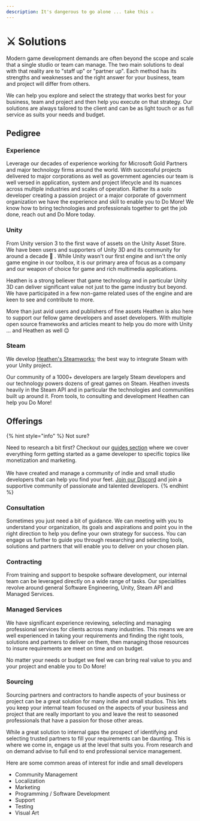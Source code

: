 ```yaml
---
description: It's dangerous to go alone ... take this ⚔️
---
```


# ⚔ Solutions

Modern game development demands are often beyond the scope and scale that a single studio or team can manage. The two main solutions to deal with that reality are to "staff up" or "partner up". Each method has its strengths and weaknesses and the right answer for your business, team and project will differ from others.&#x20;

We can help you explore and select the strategy that works best for your business, team and project and then help you execute on that strategy. Our solutions are always tailored to the client and can be as light touch or as full service as suits your needs and budget.

## Pedigree

### Experience

Leverage our decades of experience working for Microsoft Gold Partners and major technology firms around the world. With successful projects delivered to major corporations as well as government agencies our team is well versed in application, system and project lifecycle and its nuances across multiple industries and scales of operation. Rather its a solo developer creating a passion project or a major corporate of government organization we have the experience and skill to enable you to Do More! We know how to bring technologies and professionals together to get the job done, reach out and Do More today.

### Unity

From Unity version 3 to the first wave of assets on the Unity Asset Store. We have been users and supporters of Unity 3D and its community for around a decade 🤪 . While Unity wasn't our first engine and isn't the only game engine in our toolbox, it is our primary area of focus as a company and our weapon of choice for game and rich multimedia applications.&#x20;

Heathen is a strong believer that game technology and in particular Unity 3D can deliver significant value not just to the game industry but beyond. We have participated in a few non-game related uses of the engine and are keen to see and contribute to more.

More than just avid users and publishers of fine assets Heathen is also here to support our fellow game developers and asset developers. With multiple open source frameworks and articles meant to help you do more with Unity … and Heathen as well 😉

### Steam

We develop [Heathen's Steamworks](../assets/steamworks/); the best way to integrate Steam with your Unity project.&#x20;

Our community of a 1000+ developers are largely Steam developers and our technology powers dozens of great games on Steam. Heathen invests heavily in the Steam API and in particular the technologies and communities built up around it. From tools, to consulting and development Heathen can help you Do More!

## Offerings

{% hint style="info" %}
Not sure?

Need to research a bit first? Checkout our [guides section](../company/concepts/) where we cover everything form getting started as a game developer to specific topics like monetization and marketing.\
\
We have created and manage a community of indie and small studio developers that can help you find your feet. [Join our Discord](https://discord.gg/6X3xrRc) and join a supportive community of passionate and talented developers.
{% endhint %}

### Consultation

Sometimes you just need a bit of guidance. We can meeting with you to understand your organization, its goals and aspirations and point you in the right direction to help you define your own strategy for success. You can engage us further to guide you through researching and selecting tools, solutions and partners that will enable you to deliver on your chosen plan.

### Contracting

From training and support to bespoke software development, our internal team can be leveraged directly on a wide range of tasks. Our specialities revolve around general Software Engineering, Unity, Steam API and Managed Services.

### Managed Services

We have significant experience reviewing, selecting and managing professional services for clients across many industries. This means we are well experienced in taking your requirements and finding the right tools, solutions and partners to deliver on them, then managing those resources to insure requirements are meet on time and on budget.

No matter your needs or budget we feel we can bring real value to you and your project and enable you to Do More!

### Sourcing

Sourcing partners and contractors to handle aspects of your business or project can be a great solution for many indie and small studios. This lets you keep your internal team focused on the aspects of your business and project that are really important to you and leave the rest to seasoned professionals that have a passion for those other areas.

While a great solution to internal gaps the prospect of identifying and selecting trusted partners to fill your requirements can be daunting. This is where we come in, engage us at the level that suits you. From research and on demand advise to full end to end professional service management.&#x20;

Here are some common areas of interest for indie and small developers

* Community Management
* Localization
* Marketing
* Programming / Software Development
* Support
* Testing
* Visual Art
